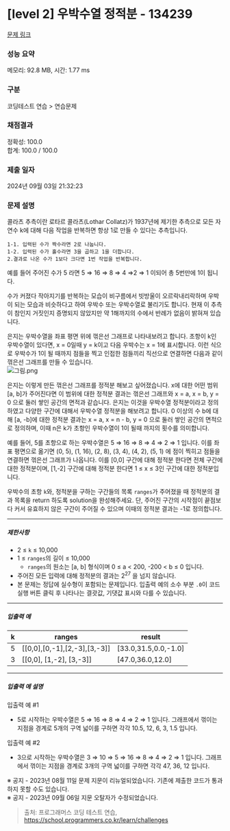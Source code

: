 # [level 2] 우박수열 정적분 - 134239 

[문제 링크](https://school.programmers.co.kr/learn/courses/30/lessons/134239) 

### 성능 요약

메모리: 92.8 MB, 시간: 1.77 ms

### 구분

코딩테스트 연습 > 연습문제

### 채점결과

정확성: 100.0<br/>합계: 100.0 / 100.0

### 제출 일자

2024년 09월 03일 21:32:23

### 문제 설명

<p>콜라츠 추측이란 로타르 콜라츠(Lothar Collatz)가 1937년에 제기한 추측으로 모든 자연수 k에 대해 다음 작업을 반복하면 항상 1로 만들 수 있다는 추측입니다.</p>
<div class="highlight"><pre class="codehilite"><code>1-1. 입력된 수가 짝수라면 2로 나눕니다.
1-2. 입력된 수가 홀수라면 3을 곱하고 1을 더합니다.
2.결과로 나온 수가 1보다 크다면 1번 작업을 반복합니다.
</code></pre></div>
<p>예를 들어 주어진 수가 5 라면 5 ⇒ 16 ⇒ 8 ⇒ 4 ⇒2 ⇒ 1 이되어 총 5번만에 1이 됩니다.</p>

<p>수가 커졌다 작아지기를 반복하는 모습이 비구름에서 빗방울이 오르락내리락하며 우박이 되는 모습과 비슷하다고 하여 우박수 또는 우박수열로 불리기도 합니다. 현재 이 추측이 참인지 거짓인지 증명되지 않았지만 약 1해까지의 수에서 반례가 없음이 밝혀져 있습니다.</p>

<p>은지는 우박수열을 좌표 평면 위에 꺾은선 그래프로 나타내보려고 합니다. 초항이 k인 우박수열이 있다면, x = 0일때 y = k이고 다음 우박수는 x = 1에 표시합니다. 이런 식으로 우박수가 1이 될 때까지 점들을 찍고 인접한 점들끼리 직선으로 연결하면 다음과 같이 꺾은선 그래프를 만들 수 있습니다.<br>
<img src="https://grepp-programmers.s3.ap-northeast-2.amazonaws.com/files/production/2d71eb1d-3d66-4046-93ce-2e8b7586bb96/%EA%B7%B8%EB%A6%BC.png" title="" alt="그림.png"></p>

<p>은지는 이렇게 만든 꺾은선 그래프를 정적분 해보고 싶어졌습니다. x에 대한 어떤 범위 [a, b]가 주어진다면 이 범위에 대한 정적분 결과는 꺾은선 그래프와 x = a, x = b, y = 0 으로 둘러 쌓인 공간의 면적과 같습니다. 은지는 이것을 우박수열 정적분이라고 정의하였고 다양한 구간에 대해서 우박수열 정적분을 해보려고 합니다. 0 이상의 수 b에 대해 [a, -b]에 대한 정적분 결과는 x = a, x = n - b, y = 0 으로 둘러 쌓인 공간의 면적으로 정의하며, 이때 n은 k가 초항인 우박수열이 1이 될때 까지의 횟수를 의미합니다.</p>

<p>예를 들어, 5를 초항으로 하는 우박수열은 5 ⇒ 16 ⇒ 8 ⇒ 4 ⇒ 2 ⇒ 1 입니다. 이를 좌표 평면으로 옮기면 (0, 5), (1, 16), (2, 8), (3, 4), (4, 2), (5, 1) 에 점이 찍히고 점들을 연결하면 꺾은선 그래프가 나옵니다. 이를 [0,0] 구간에 대해 정적분 한다면 전체 구간에 대한 정적분이며, [1,-2] 구간에 대해 정적분 한다면 1 ≤ x ≤ 3인 구간에 대한 정적분입니다.</p>

<p>우박수의 초항 <code>k</code>와, 정적분을 구하는 구간들의 목록 <code>ranges</code>가 주어졌을 때 정적분의 결과 목록을 return 하도록 solution을 완성해주세요. 단, 주어진 구간의 시작점이 끝점보다 커서 유효하지 않은 구간이 주어질 수 있으며 이때의 정적분 결과는 -1로 정의합니다.</p>

<hr>

<h5>제한사항</h5>

<ul>
<li>2 ≤ <code>k</code> ≤ 10,000</li>
<li>1 ≤ <code>ranges</code>의 길이 ≤ 10,000

<ul>
<li><code>ranges</code>의 원소는 [a, b] 형식이며 0 ≤ a &lt; 200, -200 &lt; b ≤ 0 입니다.</li>
</ul></li>
<li>주어진 모든 입력에 대해 정적분의 결과는 2<sup>27</sup> 을 넘지 않습니다.</li>
<li>본 문제는 정답에 실수형이 포함되는 문제입니다. 입출력 예의 소수 부분 <code>.0</code>이 코드 실행 버튼 클릭 후 나타나는 결괏값, 기댓값 표시와 다를 수 있습니다.</li>
</ul>

<hr>

<h5>입출력 예</h5>
<table class="table">
        <thead><tr>
<th>k</th>
<th>ranges</th>
<th>result</th>
</tr>
</thead>
        <tbody><tr>
<td>5</td>
<td>[[0,0],[0,-1],[2,-3],[3,-3]]</td>
<td>[33.0,31.5,0.0,-1.0]</td>
</tr>
<tr>
<td>3</td>
<td>[[0,0], [1,-2], [3,-3]]</td>
<td>[47.0,36.0,12.0]</td>
</tr>
</tbody>
      </table>
<hr>

<h5>입출력 예 설명</h5>

<p>입출력 예 #1</p>

<ul>
<li>5로 시작하는 우박수열은 5 ⇒ 16 ⇒ 8 ⇒ 4 ⇒ 2 ⇒ 1 입니다. 그래프에서 꺾이는 지점을 경계로 5개의 구역 넓이를 구하면 각각 10.5, 12, 6, 3, 1.5 입니다.</li>
</ul>

<p>입출력 예 #2</p>

<ul>
<li>3으로 시작하는 우박수열은 3 ⇒ 10 ⇒ 5 ⇒ 16 ⇒ 8 ⇒ 4 ⇒ 2 ⇒ 1 입니다. 그래프에서 꺾이는 지점을 경계로 3개의 구역 넓이를 구하면 각각 47, 36, 12 입니다.</li>
</ul>

<p>※ 공지 - 2023년 08월 11일 문제 지문이 리뉴얼되었습니다. 기존에 제출한 코드가 통과하지 못할 수도 있습니다.<br>
※ 공지 - 2023년 09월 06일 지문 오탈자가 수정되었습니다.</p>


> 출처: 프로그래머스 코딩 테스트 연습, https://school.programmers.co.kr/learn/challenges